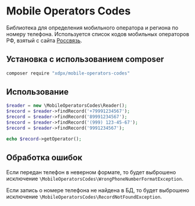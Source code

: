 # Mobile Operators Codes

Библиотека для определения мобильного оператора и региона по номеру телефона.
Используется список кодов мобильных операторов РФ, взятый с сайта [Россвязь](https://www.rossvyaz.ru/activity/num_resurs/registerNum/).

## Установка с использованием composer

```bash
composer require "xdpx/mobile-operators-codes"
```

## Использование

```php
$reader = new \MobileOperatorsCodes\Reader();
$record = $reader->findRecord('+79991234567');
$record = $reader->findRecord('89991234567');
$record = $reader->findRecord('(999) 123-45-67');
$record = $reader->findRecord('9991234567');

echo $record->getOperator();
```

## Обработка ошибок

Если передан телефон в неверном формате, то будет выброшено исключение `\MobileOperatorsCodes\WrongPhoneNumberFormatException`.

Если запись о номере телефона не найдена в БД, то будет выброшено исключение `\MobileOperatorsCodes\RecordNotFoundException`.
